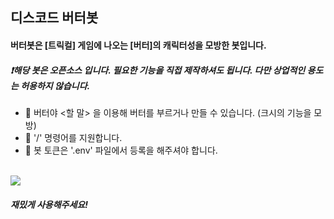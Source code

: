 <h2>디스코드 버터봇</h2>
<h4>버터봇은 [트릭컬] 게임에 나오는 [버터]의 캐릭터성을 모방한 봇입니다.</h4>
<h5>
  ❗해당 봇은 오픈소스 입니다. 필요한 기능을 직접 제작하셔도 됩니다. 다만 상업적인 용도는 허용하지 않습니다.
</h5>
<ul>
  <li>📩 버터야 <할 말> 을 이용해 버터를 부르거나 만들 수 있습니다. (크시의 기능을 모방)</li>
  <li>📎 '/' 명령어를 지원합니다.</li>
  <li>🔐 봇 토큰은 '.env' 파일에서 등록을 해주셔야 합니다.</li>
</ul>
<br>
<img src="https://cdn.discordapp.com/attachments/1184054321927700481/1192165133179441324/881dbe6fbc7c5d6cf903eb228d1b272f2a53deb0d5a55d6e52ac5829469a2b40.png?ex=65a8154d&is=6595a04d&hm=452b711a84953b79eaf7f98e5e7c944513517913ac198ce81fcc3b85cc0ae063&" style="max-width: 30%; height: auto;">
<h5>
  재밌게 사용해주세요!
</h5>
